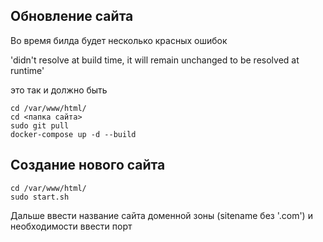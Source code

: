 ## Обновление сайта

Во время билда будет несколько красных ошибок

'didn't resolve at build time, it will remain unchanged to be resolved at runtime'

это так и должно быть

```
cd /var/www/html/
cd <папка сайта>
sudo git pull
docker-compose up -d --build
```

## Создание нового сайта

```
cd /var/www/html/
sudo start.sh
```
Дальше ввести название сайта  доменной зоны 
(sitename без '.com') и необходимости ввести порт


